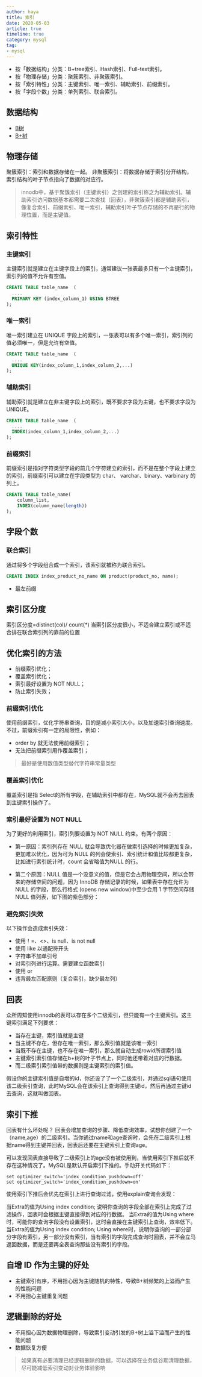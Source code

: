 ```yaml
---
author: haya
title: 索引
date: 2020-05-03
article: true
timeline: true
category: mysql
tag:
- mysql
---
```


- 按「数据结构」分类：B+tree索引、Hash索引、Full-text索引。
- 按「物理存储」分类：聚簇索引、非聚簇索引。
- 按「索引特性」分类：主键索引、唯一索引、辅助索引、前缀索引。
- 按「字段个数」分类：单列索引、联合索引。

## 数据结构

- [B树](/algo/数据结构/B树)
- [B+树](/algo/数据结构/B+树) 

## 物理存储
聚簇索引：索引和数据存储在一起。
非聚簇索引：将数据存储于索引分开结构，索引结构的叶子节点指向了数据的对应行。

> innodb中，基于聚簇索引（主键索引）之创建的索引称之为辅助索引。辅助索引访问数据基本都需要二次查找（回表），非聚簇索引都是辅助索引，像复合索引、前缀索引、唯一索引，辅助索引叶子节点存储的不再是行的物理位置，而是主键值。

## 索引特性

### 主键索引
主键索引就是建立在主键字段上的索引，通常建议一张表最多只有一个主键索引，索引列的值不允许有空值。

```sql
CREATE TABLE table_name  (
  ....
  PRIMARY KEY (index_column_1) USING BTREE
);
```

### 唯一索引
唯一索引建立在 UNIQUE 字段上的索引，一张表可以有多个唯一索引，索引列的值必须唯一，但是允许有空值。

```sql
CREATE TABLE table_name  (
  ....
  UNIQUE KEY(index_column_1,index_column_2,...) 
);
```

### 辅助索引
辅助索引就是建立在非主键字段上的索引，既不要求字段为主键，也不要求字段为 UNIQUE。
```sql
CREATE TABLE table_name  (
  ....
  INDEX(index_column_1,index_column_2,...) 
);
```

### 前缀索引

前缀索引是指对字符类型字段的前几个字符建立的索引，而不是在整个字段上建立的索引，前缀索引可以建立在字段类型为 char、 varchar、binary、varbinary 的列上。

```sql
CREATE TABLE table_name(
    column_list,
    INDEX(column_name(length))
); 
```


## 字段个数

### 联合索引
通过将多个字段组合成一个索引，该索引就被称为联合索引。
```sql
CREATE INDEX index_product_no_name ON product(product_no, name);
```
- 最左前缀

## 索引区分度

索引区分度=distinct(col)/ count(*)
当索引区分度很小，不适合建立索引或不适合排在联合索引列的靠前的位置

## 优化索引的方法

- 前缀索引优化；
- 覆盖索引优化；
- 索引最好设置为 NOT NULL；
- 防止索引失效；

### 前缀索引优化
使用前缀索引，优化字符串查询，目的是减小索引大小，以及加速索引查询速度。
不过，前缀索引有一定的局限性，例如：
- order by 就无法使用前缀索引；
- 无法把前缀索引用作覆盖索引；
> 最好是使用数值类型替代字符串常量类型

### 覆盖索引优化

覆盖索引是指 Select的所有字段，在辅助索引中都存在，MySQL就不会再去回表到主键索引操作了。


### 索引最好设置为 NOT NULL
为了更好的利用索引，索引列要设置为 NOT NULL 约束。有两个原因：
- 第一原因：索引列存在 NULL 就会导致优化器在做索引选择的时候更加复杂，更加难以优化，因为可为 NULL 的列会使索引、索引统计和值比较都更复杂，比如进行索引统计时，count 会省略值为NULL 的行。

- 第二个原因：NULL 值是一个没意义的值，但是它会占用物理空间，所以会带来的存储空间的问题，因为 InnoDB 存储记录的时候，如果表中存在允许为 NULL 的字段，那么行格式 (opens new window)中至少会用 1 字节空间存储 NULL 值列表，如下图的紫色部分：

### 避免索引失效
以下操作会造成索引失效：
- 使用！=、<>、is null、is not null
- 使用 like 以通配符开头
- 字符串不加单引号
- 对索引列进行运算。需要建立函数索引
- 使用 or
- 违背最左匹配原则（复合索引，缺少最左列）


## 回表
众所周知使用innodb的表可以存在多个二级索引，但只能有一个主键索引。这主键索引满足下列要求：
- 当存在主键，索引值就是主键
- 当主键不存在，但存在唯一索引，那么索引值就是该唯一索引
- 当既不存在主键，也不存在唯一索引，那么就自动生成rowid所谓索引值
- 主键索引索引值存储在b+树的叶子节点上，同时他还带着对应的行数据。
- 而二级索引索引值带的数据则是主键索引的索引值。

假设你的主键索引值是自增的id，你还设了了一个二级索引，并通过sql语句使用该二级索引查询，此时MySQL会在该索引上查询得到主键id，然后再通过主键id去查询，这就叫做回表。

## 索引下推

回表有什么坏处呢？
回表会增加查询的步骤、降低查询效率，试想你创建了一个（name,age）的二级索引。当你通过name和age查询时，会先在二级索引上根据name得到主键并回表，回表后还要在主键索引上查询age。

可以发现回表直接导致了二级索引上的age没有被使用到，当使用索引下推后就不存在这种情况了。MySQL是默认开启索引下推的。手动开关代码如下：

```shell
set optimizer_switch='index_condition_pushdown=off'
set optimizer_switch='index_condition_pushdown=on'
```

使用索引下推后会优先在索引上进行查询过滤，使用explain查询会发现：

当Extra的值为Using index condition; 说明你查询的字段全部在索引上完成了过滤操作，回表时会根据主键直接得到对应的行数据。
当Extra的值为Using where时，可能你的查询字段没有设置索引，这时会直接在主键索引上查询，效率低下。
当Extra的值为Using index condition; Using where时，说明你查询的一部分部分字段有索引，另一部分没有索引，当有索引的字段完成查询时回表，并不会立马返回数据，而是还要再全表查询那些没有索引的字段。



## 自增 ID 作为主键的好处
- 主键索引有序，不用担心因为主键随机的特性，导致B+树频繁的上溢而产生的性能问题
- 不用担心主键重复问题

## 逻辑删除的好处

- 不用担心因为数据物理删除，导致索引变动引发的B+树上溢下溢而产生的性能问题
- 数据恢复方便

> 如果真有必要清理已经逻辑删除的数据，可以选择在业务低谷期清理数据，尽可能减低索引变动对业务体验影响